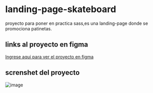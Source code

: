 # landing-page-skateboard
proyecto para poner en practica sass,es una landing-page donde se promociona patinetas.

## links al proyecto en figma
[Ingrese aqui para ver el proyecto en figma](https://www.figma.com/file/bvC7POIeHNjcuYFGEIrgDw/Sector?node-id=0%3A1 "Ingrese aqui para ver el proyecto en figma")

## screnshet del proyecto

![image](https://cdn.jsdelivr.net/gh/santy-ramirez/assets@main/screenshot_proyectos/screenshot.png)
